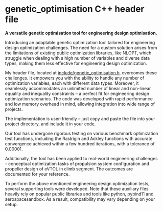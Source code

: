 # genetic_optimisation C++ header file
**A versatile genetic optimisation tool for engineering design optimisation.**

Introducing an adaptable genetic optimization tool tailored for engineering design optimization challenges. The need for a custom solution arises from the limitations of existing public optimization libraries, like NLOPT, which struggle when dealing with a high number of variables and diverse data types, making them less effective for engineering design optimization.

My header file, located at [include/genetic_optimisation.h](https://github.com/harshabose/genetic_optimisation/blob/main/include/genetic_optimisation.h), overcomes these challenges. It empowers you with the ability to handle any number of optimization variables, each with different data types. Moreover, it seamlessly accommodates an unlimited number of linear and non-linear equality and inequality constraints – a perfect fit for engineering design optimization scenarios. The code was developed with rapid performance and low memory overhead in mind, allowing integration into wide range of projects.

The implementation is user-friendly – just copy and paste the file into your project directory, and include it in your code.

Our tool has undergone rigorous testing on various benchmark optimization test functions, including the Rastrigin and Ackley functions with accurate convergence achieved within a few hundred iterations, with a tolerance of 0.00001.

Additionally, the tool has been applied to real-world engineering challenges - conceptual optimization tasks of propulsion system configuration and propeller design of eVTOL in climb segment. The outcomes are documented for your reference.

To perform the above mentioned engineering design optimization tests, several supporting tools were developed. Note that these auxiliary files heavily rely on popular public libraries and tools like python, pybind11 and aerospacesandbox. As a result, compatibility may vary depending on your setup.

